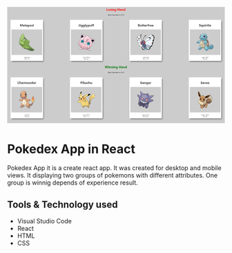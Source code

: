 ![Pokedex](src/img/github-main.png)
# Pokedex App in React

Pokedex App it is a create react app. It was created for desktop and mobile views. It displaying two groups of pokemons
with different attributes. One group is winnig depends of experience result.

## Tools & Technology used

- Visual Studio Code
- React
- HTML
- CSS
